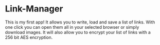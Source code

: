 # Link-Manager
This is my first app! It allows you to write, load and save a list of links. With one click you can open them all in your selected browser or simply download images. It will also allow you to encrypt your list of links with a 256 bit AES encryption.
